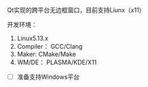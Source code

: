 Qt实现的跨平台无边框窗口，目前支持Liunx（x11）

开发环境：
1. Linux5.13.x
3. Compiler： GCC/Clang
4. Maker: CMake/Make
2. WM/DE： PLASMA/KDE/X11

- [ ] 准备支持Windows平台